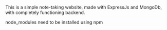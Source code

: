 This is a simple note-taking website, made with ExpressJs and MongoDb, with completely functioning backend.

node_modules need to be installed using npm
